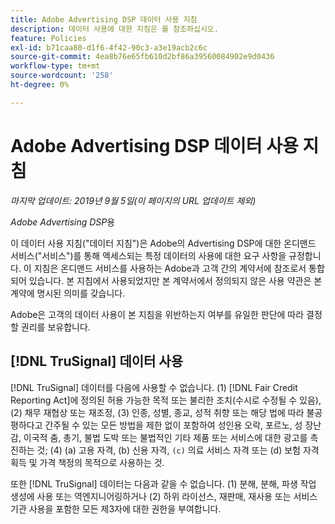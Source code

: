 ```yaml
---
title: Adobe Advertising DSP 데이터 사용 지침
description: 데이터 사용에 대한 지침은 를 참조하십시오.
feature: Policies
exl-id: b71caa80-d1f6-4f42-90c3-a3e19acb2c6c
source-git-commit: 4ea8b76e65fb610d2bf86a39560084902e9d0436
workflow-type: tm+mt
source-wordcount: '258'
ht-degree: 0%

---
```


# Adobe Advertising DSP 데이터 사용 지침

*마지막 업데이트: 2019년 9월 5일(이 페이지의 URL 업데이트 제외)*

*Adobe Advertising DSP*&#x200B;용

이 데이터 사용 지침(&quot;데이터 지침&quot;)은 Adobe의 Advertising DSP에 대한 온디맨드 서비스(&quot;서비스&quot;)를 통해 액세스되는 특정 데이터의 사용에 대한 요구 사항을 규정합니다. 이 지침은 온디맨드 서비스를 사용하는 Adobe과 고객 간의 계약서에 참조로서 통합되어 있습니다. 본 지침에서 사용되었지만 본 계약서에서 정의되지 않은 사용 약관은 본 계약에 명시된 의미를 갖습니다.

Adobe은 고객의 데이터 사용이 본 지침을 위반하는지 여부를 유일한 판단에 따라 결정할 권리를 보유합니다.

## [!DNL TruSignal] 데이터 사용

[!DNL TruSignal] 데이터를 다음에 사용할 수 없습니다. (1) [!DNL Fair Credit Reporting Act]에 정의된 허용 가능한 목적 또는 불리한 조치(수시로 수정될 수 있음), (2) 채무 재협상 또는 재조정, (3) 인종, 성별, 종교, 성적 취향 또는 해당 법에 따라 불공평하다고 간주될 수 있는 모든 방법을 제한 없이 포함하여 성인용 오락, 포르노, 성 장난감, 이국적 춤, 총기, 불법 도박 또는 불법적인 기타 제품 또는 서비스에 대한 광고를 촉진하는 것; (4) (a) 고용 자격, (b) 신용 자격, `(c)` 의료 서비스 자격 또는 (d) 보험 자격 획득 및 가격 책정의 목적으로 사용하는 것.<!-- I used backticks in the previous sentence to prevent ( c ) from displaying as a copyright symbol. I think the OS does that. Using HTML code for the parentheses doesn't prevent it. -->

또한 [!DNL TruSignal] 데이터는 다음과 같을 수 없습니다. (1) 분해, 분해, 파생 작업 생성에 사용 또는 역엔지니어링하거나 (2) 하위 라이선스, 재판매, 재사용 또는 서비스 기관 사용을 포함한 모든 제3자에 대한 권한을 부여합니다.
